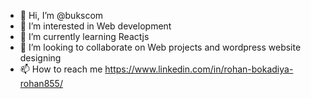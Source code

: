 - 👋 Hi, I’m @bukscom
- 👀 I’m interested in Web development
- 🌱 I’m currently learning Reactjs
- 💞️ I’m looking to collaborate on Web projects and wordpress website designing
- 📫 How to reach me https://www.linkedin.com/in/rohan-bokadiya-rohan855/

<!---
bukscom/bukscom is a ✨ special ✨ repository because its `README.md` (this file) appears on your GitHub profile.
You can click the Preview link to take a look at your changes.
--->
